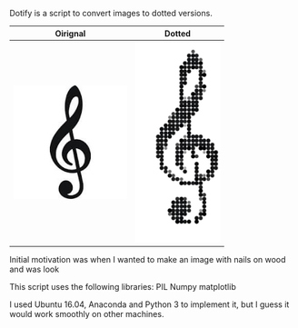 Dotify is a script to convert images to dotted versions. 

Oirignal            |  Dotted
:-------------------------:|:-------------------------:
<img src="https://github.com/gostopa1/Dotify.py/blob/master/clef.jpg" alt="clef" width="200px"/> | <img src="https://github.com/gostopa1/Dotify.py/blob/master/clef_dotted.png" alt="clef_dotted" width="150px"/>

Initial motivation was when I wanted to make an image with nails on wood and was look

This script uses the following libraries:
PIL
Numpy
matplotlib

I used Ubuntu 16.04, Anaconda and Python 3 to implement it, but I guess it would work smoothly on other machines.

